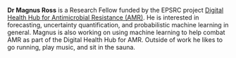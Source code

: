<p>
<strong>Dr Magnus Ross</strong> is a Research Fellow funded by the EPSRC project <a href="https://gtr.ukri.org/projects?ref=EP%2FX031276%2F1">Digital Health Hub for Antimicrobial Resistance (AMR)</a>. He is interested in forecasting, uncertainty quantification, and probabilistic machine learning in general. Magnus is also working on using machine learning to help combat AMR as part of the Digital Health Hub for AMR. Outside of work he likes to go running, play music, and sit in the sauna.
</p>

<p style="margin-top:28px">
  <a href="https://magnusross.github.io/"><i class="fa fa-home fa-lg" title="Personal website"></i></a>
  <span style="margin-right:5px"></span>
  <a href="https://scholar.google.com/citations?user=dPfmkBcAAAAJ"><i class="ai ai-google-scholar ai-lg" title="Google Scholar"></i></a>
  <span style="margin-right:5px"></span>
  <a href="https://bsky.app/profile/magnusar.bsky.social"><i class="fa-brands fa-bluesky fa-lg" title="Bluesky"></i></a>
</p>